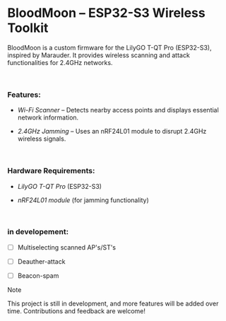 # BloodMoon – ESP32-S3 Wireless Toolkit

BloodMoon is a custom firmware for the LilyGO T-QT Pro (ESP32-S3), inspired by Marauder. It provides wireless scanning and attack functionalities for 2.4GHz networks.

<br>

### Features:

- *Wi-Fi Scanner* – Detects nearby access points and displays essential network information.

- *2.4GHz Jamming* – Uses an nRF24L01 module to disrupt 2.4GHz wireless signals.


  


<br>

### Hardware Requirements:
 
- *LilyGO T-QT Pro* (ESP32-S3)

- *nRF24L01 module* (for jamming functionality)


<br>

### in developement:

- [ ] Multiselecting scanned AP's/ST's
- [ ] Deauther-attack
- [ ] Beacon-spam


> [!Note]
> This project is still in development, and more features will be added over time. Contributions and feedback are welcome! 